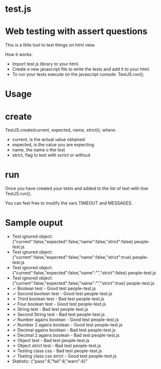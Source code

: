 test.js
=======

Web testing with assert questions
====
This is a little tool to test things on html view.


How it works:
- Import test.js library to your html.
- Create a new javascript file to write the tests and add it to your html.
- To run your tests execute on the javascript console:  TestJS.run();


Usage
=======

create
===
TestJS.create(current, expected, name, strict));
where:
- current, is the actual value obtained
- expected, is the value you are expecting
- name, the name o the test
- strict, flag to test with scrict or without

run
===
Once you have created your tests and added to the list of test with line:
TestJS.run();


You can feel free to modify the vars TIMEOUT and  MESSAGES.


Sample ouput
=======
- Test ignored object:{"current":false,"expected":false,"name":false,"strict":false} people-test.js
- Test ignored object:{"current":false,"expected":false,"name":false,"strict":true} people-test.js
- Test ignored object:{"current":false,"expected":false,"name":"","strict":false} people-test.js
- Test ignored object:{"current":false,"expected":false,"name":"","strict":true} people-test.js
- ✓ Boolean test - Good test people-test.js
- ✓ Second boolean test - Good test people-test.js
- ✗ Third boolean test - Bad test people-test.js
- ✓ Four boolean test - Good test people-test.js
- ✗ String test - Bad test people-test.js
- ✗ Second String test - Bad test people-test.js
- ✓ Number agains boolean - Good test people-test.js
- ✓ Number 2 agains boolean - Good test people-test.js
- ✗ Decimal agains boolean - Bad test people-test.js
- ✗ Decimal 2 agains boolean - Bad test people-test.js
- ✗ Object test - Bad test people-test.js
- ✗ Object strict test - Bad test people-test.js
- ✗ Testing class css - Bad test people-test.js
- ✓ Testing class css strict - Good test people-test.js
- Statistic: {"pass":6,"fail":8,"warn":4}"
